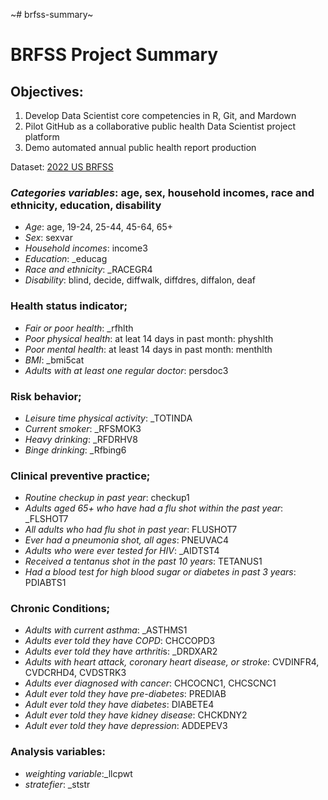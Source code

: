 ~# brfss-summary~
# BRFSS Project Summary

## Objectives:
1. Develop Data Scientist core competencies in R, Git, and Mardown
2. Pilot GitHub as a collaborative public health Data Scientist project platform
3. Demo automated annual public health report production

Dataset: [2022 US BRFSS](https://www.cdc.gov/brfss/annual_data/annual_2022.html)

### *Categories variables*: age, sex, household incomes, race and ethnicity, education, disability
-	*Age*: age, 19-24, 25-44, 45-64, 65+
-	*Sex*: sexvar
-	*Household incomes*: income3
-	*Education*: _educag
-	*Race and ethnicity*: _RACEGR4
-	*Disability*: blind,  decide,  diffwalk,  diffdres,  diffalon,  deaf

### Health status indicator;
-	*Fair or poor health*: _rfhlth 
-	*Poor physical health*: at leat 14 days in past month: physhlth
-	*Poor mental health*: at least 14 days in past month: menthlth
-	*BMI*: _bmi5cat
-	*Adults with at least one regular doctor*: persdoc3

### Risk behavior;
-	*Leisure time physical activity*:  _TOTINDA
-	*Current smoker*: _RFSMOK3 
-	*Heavy drinking*: _RFDRHV8
-	*Binge drinking*: _Rfbing6

### Clinical preventive practice;
-	*Routine checkup in past year*: checkup1
-	*Adults aged 65+ who have had a flu shot within the past year*: _FLSHOT7
-	*All adults who had flu shot in past year*: FLUSHOT7
-	*Ever had a pneumonia shot, all ages*: PNEUVAC4
-	*Adults who were ever tested for HIV*: _AIDTST4
-	*Received a tentanus shot in the past 10 years*: TETANUS1
-	*Had a blood test for high blood sugar or diabetes in past 3 years*: PDIABTS1

### Chronic Conditions;
- *Adults with current asthma*: _ASTHMS1
-	*Adults ever told they have COPD*: CHCCOPD3
-	*Adults ever told they have arthriti*s: _DRDXAR2
-	*Adults with heart attack, coronary heart disease, or stroke*: CVDINFR4, CVDCRHD4, CVDSTRK3
-	*Adults ever diagnosed with cancer*: CHCOCNC1, CHCSCNC1
-	*Adult ever told they have pre-diabetes*: PREDIAB
-	*Adult ever told they have diabetes*: DIABETE4
-	*Adult ever told they have kidney disease*: CHCKDNY2
-	*Adult ever told they have depression*: ADDEPEV3

  ### Analysis variables:
  - *weighting variable*:_llcpwt
  - *stratefier*: _ststr 
